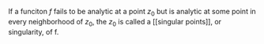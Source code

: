 If a funciton $f$ fails to be analytic at a point $z_0$ but is analytic at some point in every neighborhood of $z_0$, the $z_0$ is called a [[singular points]],  or singularity, of f.